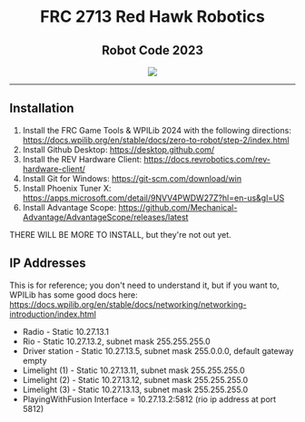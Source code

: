 <div align="center">
    <h1>FRC 2713 Red Hawk Robotics</h1>
    <h2>Robot Code 2023</h2>
    <img src="https://github.com/FRC2713/Robot2024/actions/workflows/gradle.yml/badge.svg" />
</div>

---

## Installation

1. Install the FRC Game Tools & WPILib 2024 with the following directions: https://docs.wpilib.org/en/stable/docs/zero-to-robot/step-2/index.html
2. Install Github Desktop: https://desktop.github.com/
3. Install the REV Hardware Client: https://docs.revrobotics.com/rev-hardware-client/
4. Install Git for Windows: https://git-scm.com/download/win
5. Install Phoenix Tuner X: https://apps.microsoft.com/detail/9NVV4PWDW27Z?hl=en-us&gl=US
6. Install Advantage Scope: https://github.com/Mechanical-Advantage/AdvantageScope/releases/latest

THERE WILL BE MORE TO INSTALL, but they're not out yet.

## IP Addresses

This is for reference; you don't need to understand it, but if you want to, WPILib has some good docs here: https://docs.wpilib.org/en/stable/docs/networking/networking-introduction/index.html

* Radio - Static 10.27.13.1
* Rio - Static 10.27.13.2, subnet mask 255.255.255.0
* Driver station - Static 10.27.13.5, subnet mask 255.0.0.0, default gateway empty
* Limelight (1) - Static 10.27.13.11, subnet mask 255.255.255.0
* Limelight (2) - Static 10.27.13.12, subnet mask 255.255.255.0
* Limelight (3) - Static 10.27.13.13, subnet mask 255.255.255.0
* PlayingWithFusion Interface = 10.27.13.2:5812 (rio ip address at port 5812)
